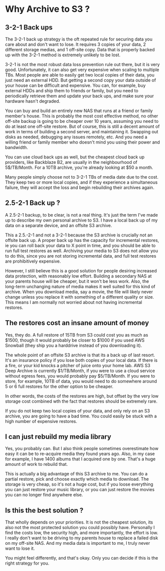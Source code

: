 # Why Archive to S3 ?

## 3-2-1 Back ups
The 3-2-1 back up strategy is the oft repeated rule for securing data you care about and don't want to lose. It requires 3 copies of your data, 2 different storage medias, and 1 off-site copy. Data that is properly backed up with the 3-2-1 method is extremely unlikely to be lost.

3-2-1 is not the most robust data loss prevention rule out there, but it is very good. Unfortunately, it can also get very expensive when scaling to multiple TBs. Most people are able to easily get two local copies of their data, you just need an external HDD. But getting a second copy your data outside of your house can be difficult and expensive. You can, for example, buy external HDDs and ship them to friends or family, but you need to periodically retrieve them and update your back ups, and make sure your hardware hasn't degraded.

You can buy and build an entirely new NAS that runs at a friend or family member's house. This is probably the most cost effective method, no other off-site backup is going to be cheaper over 10 years, assuming you need to do at least one off-site restore. But of course, this is still a decent amount of work in terms of building a second server, and maintaining it. Swapping out disks as needed, debugging any issues remotely, etc. And you need a willing friend or family member who doesn't mind you using their power and bandwidth.

You can use cloud back ups as well, but the cheapest cloud back up providers, like Backblaze B2, are usually in the neighbourhood of 5$/TB/Month. For a 10TB archive, you're already looking at $50 a month.

Many people simply choose not to 3-2-1 TBs of media date due to the cost. They keep two or more local copies, and if they experience a simultaneous failure, they will accept the loss and begin rebuilding their archives again.

## 2.5-2-1 Back up ?
A 2.5-2-1 backup, to be clear, is not a real thing. It's just the term I've made up to describe my own personal archive to S3. I have a local back up of my data on a separate device, and an offsite S3 archive.

This a 2.5.-2-1 and not a 3-2-1 because the S3 archive is crucially not an offsite back up. A proper back up has the capacity for incremental restores, ie you can roll back your data to X point in time, and you should be able to run full test restores as well. Archiving your media to S3 does not allow you to do this, since you are not storing incremental data, and full test restores are prohibitively expensive.

However, I still believe this is a good solution for people desiring increased data protection, with reasonably low effort. Building a secondary NAS at your parents house will be cheaper, but it won't be less work. Also, the long-term unchanging nature of media makes it well suited for this kind of archive. When you download media, say a movie, the file will likely never change unless you replace it with something of a different quality or size. This means I am normally not worried about not having incremental restores.

## The restores cost an insane amount of money
Yes, they do. A full restore of 15TB from S3 could cost you as much as $1500, though it would probably be closer to $1000 if you used AWS Snowball (they ship you a harddrive instead of you downloading it).

The whole point of an offsite S3 archive is that its a back up of last resort. It's an insurance policy if you lose both copies of your local data. If there is a fire, or your kid knocks a pitcher of juice onto your home lab. AWS S3 Deep Archive is currently $1/TB/Month, if you were to use a cloud service without egress fees, you would probably pay $5/TB/Month. If you were to store, for example, 10TB of data, you would need to do somewhere around 5 or 6 full restores for the other option to be cheaper.

In other words, the costs of the restores are high, but offset by the very low storage cost combined wth the fact that restores should be extremely rare.

If you do not keep two local copies of your data, and only rely on an S3 archive, you are going to have a bad time. You could easily be stuck with a high number of expensive restores.

## I can just rebuild my media library
Yes, you probably can. But I also think people sometimes overestimate how easy it can be to re-acquire media they found years ago. Also, in my case for example, I have 1400 albums that I acquired one by one. That's a huge amount of work to rebuild that.

This is actually a big advantage of this S3 archive to me. You can do a partial restore, pick and choose exactly which media to download. The storage is very cheap, so it's not a huge cost, but if you loose everything you can just restore your music library, or you can just restore the movies you can no longer find anywhere else.

## Is this the best solution ?
That wholly depends on your priorities. It is not the cheapest solution, its also not the most protected solution you could possibly have. Personally I find the costs low, the security high, and more importantly, the effort is low. I really don't want to be driving to my parents house to replace a failed disk on my off-site NAS. And my media data is important to me, I truly never want to lose it.

You might feel differently, and that's okay. Only you can decide if this is the right strategy for you.




